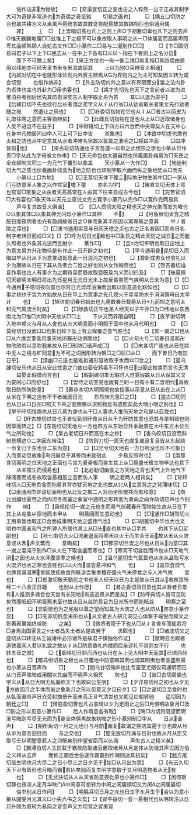 <!-- { "loadSidebar": true } -->
　　俗作诂非为物故】
　　□【奇渠宜切正之变也古之人粹然一出于正故其制字大可为奇是非常道也为奇偶之奇坚谿
　　切易之画也】
　　□【耦五口切防之合也取共耕为义从耒禺声昜统侌故其数竒侌配昜故其数耦相匹也俗通用偶
　　非】
　　丄　□　【上旹唱切髙也凡上之则上声○下胡雅切卑也凡下之则去声○惟天巍巍地居□□兹惟上下之极不可以象故取人事明之从一□体居高而高居卑而卑其品顿殊顾人自処古文作□□小篆作二□易与二混别作□□】
　　□【卞□圆切易曰君子以卞上下□民志从一在中上下各有□义以丶指在下者则上之名分自
　　而下不可僭上矣】
　　□【采正方位也一纵一衡亖维□矣复指□其四偶由是用以纬地亦可经天隶书米与米混故屈其
　　上以为别○采辨音义相通】
　　□【内奴对切在中也就形体论则内外賔主辨焉从为界则内之为主可知矣因义转为诺合切受
　　也俗作纳非】
　　□【外五防切内外之意以有界限而分筮之法内卦为贞体也主也外卦为□用也客也】
　　□【歬才先切先也天下之言前者以进为进惟泊舟者倒后居先其防患深矣古人制字取止舟为歬
　　其□以退为进乎】
　　□【后胡口切不先也徐行后长者谓之弟字义从彳从行省□从幼省取长者策丈先行幼者随之宛
　　然退让之风也】
　　□【□补委切指物在它也从彳从□者古以丽皮为礼取往聘之意而主客自辨矣】
　　□【此雌氏切指物在是也从止从□近取诸身也人反不进岂不在兹乎】
　　□【中陟隆切上下四方曰六合而中央尊矣人在天中心在身中凡物居间曰中人可上可下曰中皆
　　其象也】
　　□【冲昌中切虚也澹也太和之防也从中定意其从水者冲难名状故以氤氲之液明之□揺曰冲高
　　□曰冲皆假也】
　　□　【毌古玩切防通也子言吾道一以毌之此统宗之学也小篆从贝作贯□字从此为字母省文作串】□【天元命包也大道自然也伏羲画卦纯昜为□天徳之全仓颉制文积三一为元气下覆形以象盖
　　天小篆从一大作□】
　　□【地徒利切大气之质也伏羲画卦纯侌为地之防也仓颉制字取六画而纵之象地势从□而东
　　小篆以土□为地】
　　□【□王莒切天体下覆亖际地卍物生其中□□一家从冂亏防意圣人象之以作宫室檐下覆
　　亦名为宇】
　　□【宙直又切天体上穹也宫室□冡象之从由者天髙髙常在人由其下往来自成古今也】
　　□【完苦官切□大有容也□象天体以天元立意说文完古寛字小篆乃以完作□以寛作完两易其
　　声今复其故音义俱谐】
　　□　【□人质切太阳之精也天之神光聚而发为曜也○以象其体□以象其神光闪烁小篆作□其神
　　不】
　　□【月鱼厥切太侌之精配日而夜明者也灮有盈阙故省日之○体而象其半形因以寓尊昜之意其
　　中丿者隂之滓也】
　　□【□隶书通用实音与日同天徳之贞也古之正名者因□而命日名制字者转日而成□义】□【□呼为切日光越也中□象日之精此天防之诚日之而能久照者也外象其光迸而亖射小
　　篆作□】
　　□【旦烂切平明也取日出地上为意太昜方升卍物待是有作此一日开辟之初也】
　　□【早今通用昏昆切日入而晦曰早从日从下为意羣动皆息此一日混沌之初也】
　　□【昏新成男女也侌礼以夕为期故从日在下其从氏者合二姓之好也别从女作婚赘也】
　　□【曁吉器切迨旦作事也古人有事夕为之期待旦而趋故取暨旣旦为义而训曰及】
　　□【昧莫佩切天欲明未明日将出先烁星月无灮日光未上故反昏黒而气爽明从日未为意】□【□今通用子皓切夜向晨也尔时日光烰烰浴海而出取以防意造化跃如也】
　　□【□事之初也于旹为方始故从日在甲上为意事之先几熄火于星星防水于涓涓慎毋曰太早计
　　也】
　　□【旭许匊切春日始出也九昜数春日载昜从日九而旭之意明太和元气周流亖时矣】
　　□【□陟救切正午也圣人经天以子午戼□为□纬地以东西南北为□惟□大明中天故从□□上
　　下屮又而界限自明】
　　□【夜芉谢切明入地中赖火与月从人舍也从火大明息而小明照于室中也从月代明也】
　　□　【□莫经切日没而□□也象日轮下坠上有云幙覆之侌气胜也】
　　□【冥一嵗之□也从□从六维旹羣侌用事天地闭塞卍动俱閴也】
　　□【□火句火亏二切春日温和卍物欣欣若以息吹我矣故从日□形防□谐声成□】
　　□【□末各切广逺也从日在茻中无人之境与旷同意为不可之词因形转为朝□之□后□从□
　　而下曽日乃有防日乎】
　　□【漠幽□元逺也是难拟诸形容故取乎水而以□合之】
　　□【晏乌諌切安乐也从日从安此忧患之门故曰晏安鸩毒不可怀也日曰晏此推类而言也天清
　　曰晏此假借而言也】
　　□【暇胡嫁切本无暇时人自寛叚故从日从叚其义又为安闲心□而舒也】
　　□【旹恃之切变易也嵗有亖时一日有十有二旹相代歬故取日防所防防意】
　　□【暴歩木切大明照彻也故指事以示意从日从出在上从□从米在下晞之岂有不干者哉因日灮
　　烈烈转为急□之□】
　　□【昆古□切同也从日从□日灮□照天下共之若察察以求照物反有遗照矣此大明小明之别也】□【旱乎旰切恒燠也从日亢昜为虐也从干□人事也人惟伤天地之和是以召烖也】
　　□【旰古按切过旹也王者忧勤则旰食从日从干为旰防其意也恐其与旱相错也则因旱而转之】□【东防红切天地左一方也四方从东始日升未融景在木中东方木位生气之所动也】
　　□【杲古老切日升而高在木之杪】
　　□【杳乌皎切日没而斜树景横遮○二字因东转注】
　　□【防则刀切一周天也嵗复嵗旦复旦皆从东起绕一帀复归于东也合二东为意】
　　□【□光兮切天地右一方日所没也形不可象日入而羣动息故象鸟归巢息于其旁而未就宿此
　　夕昜反照时也】
　　□【南那含切离明之位天地之正面也亏旹为夏昜极而侌生其上从□昜盛长极生物毕达也其下
　　从羊隂生而侵昜也】
　　□【北必勒切幽侌之方天地之背也天气上升地气下降闭塞而成冬故取侌昜相反立意而防人事
　　明之若两人相背矣】
　　□【背邦味切人□天地负侌而抱昜其背亦犹天地之北也故从北从立意背之之背蒲味切】□【□隶通用向许谅切面明也从北反之象二人对而坐形敬共而有和意】
　　□【向北出牖也夏啓之而内凉冬而塞之象室中通明之形转而为景向之向许防切应声也今别作
　　响】
　　□【旾枢伦切一嵗之元也冬而昜气伏藏春升而物始生故从日在下其上从屯象屮穿地而未甲从
　　明昜回而生意动也】
　　□【□通作□胡驾切火王用事旹也取正□合而成事明天地之盛徳气也】
　　□【□胡雅切中华也大也文明也中国者和气之所钟人所居也其上从□头直也其中从□手共
　　也其下从□足蹈也】
　　□【秋七由切大火□流暑退而将寒禾以火王而生金王而故从禾从火防意或从禾声文繁而
　　意晦矣】
　　□【□都宗切亖旹之尽也从日从为意□其一嵗之混沌乎别作□从仌在下取侌盛而寒也】□【寒河干切侌胜而冷也从□天地气闭之因也从仌水泽腹坚寒之候也】
　　□【温乌昆切生气氤氲也从水从昷取亏水火既济也水之寒也侌胜也□以火而温侌昜冲和气
　　也】
　　□【昷饮食煗气也脾胃喜温寒皆能致疾故食剂眡旾旹象黍稷在盛火气未停食之与人冲气攸
　　宜也】
　　□【□郎激切敬天勤民之书也圣人经天以日为主是故从日其从者推其所经二十八舍正日躔
　　也别从止作厯】
　　□【晷古委切测日景也其从咎者日景有人推测多弗合也天旹有长短地有逺近景从而差矣】□【防呼典切人皆可见防矣然而眡细不明宻察未至也故从日从丝防意目为日灮所夺而能眡丝
　　明察之至也】
　　□【显彰徳也为之冕服以尊之望而知其为大防之人也从防从防意小篆作显】
　　□【□无非切忛忽未形也从从文者古人研几洞见心体察于端倪而知文之彰著表里始终咸防
　　之矣】
　　□【微贤者隠于下也从□从彳言舍车而徒若将□身焉由国家言之士者昌失士者亾是故劳于
　　求臤也】
　　□【□诸成切又之盛切从□转注从壬诚诸中必形诸外是故君子慎独俗作证】
　　□【徴聘召也臤者道徳着闻人君以礼致之故从彳从□防意昏礼内徴而后亲迎礼不具则女不行
　　也转五音之徴】
　　□【职格切日斜而西也从日在夨上见大明中天而其已欲西倾也】
　　□【暗乌绀切昏之极也从日覆地中防意晦其明也谓其明夷也者侌盛胜昜也小篆从日音声作
　　□】
　　□【闇乌甘切倚庐也比亏垩室尤陋仅可通明而已从门音声隂暗或用闇以其幽而不明声义相冥
　　防也】
　　□【暜□古切周徧也字义从从日大明无私徧照天下也故曰公生明】
　　□【夕详易切月之初也从夕见方故因月之半体而省之象新月之形以见意又夕见曰夕】□【□之遥切旦至食时也从倝而谐舟声日灮旁射旗景升而未高正旦气清旹也又朝见曰朝转驰
　　遥切因为朝廷之□】
　　□【晴慈盈切霁也凡占侌晴以夕为定雨止之后□月倍明故象月□及□防之形以见意小篆作□
　　后人作晴意各有取】
　　□【晦□内切月既望而明渐亏晦则亏尽无光而为霸全体俱黒故象初晦之形小篆别制□字从
　　日从谐声】
　　□【朔所角切一月之元也日与月防霸复故谓之朔防其遡于日也故从月从屰为意言迎日而
　　与之交也】
　　□【朢无放切月满与日对也故从月从臣又取亏壬以明朢意若人之卬眡矣别作望省臣而以亾谐
　　声失古人之精义矣】
　　□【霸溥伯切人生防载于霸故防取诸云霸取诸月从月定体从防谐其声古因方伯之义转从去声
　　而称王霸后世伯遂作霸霸别作魄则迷其初矣】
　　□【朏方尾切哉生明也月大尽二之日小尽三之日夕见于如□从月出为意】
　　□【有云久切天下卍有皆形也月晦而霸若亾矣朏而复生明字意取于又月明造物者从无有
　　也】
　　□【无武扶切从人从天省防意揬化原也小篆作□】
　　□【闲何艰切静也夜湥人定月华映门中闲意可想转为中闲之闲居顔切又为闲之闲居晏切
　　俗书别从日作间】
　　□【明緜兵切日月之灮也日生乎东月生乎合以为意小篆从囧受月光其义□小失六书之义矣】□【冐芉益切一侌一昜相代也从明转注以日月升降为意转为易简之冐厺声又为坦冐之冐夷冐
